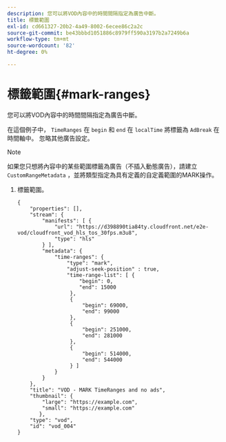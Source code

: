 ```yaml
---
description: 您可以將VOD內容中的時間間隔指定為廣告中斷。
title: 標籤範圍
exl-id: cd661327-20b2-4a49-8002-6ecee86c2a2c
source-git-commit: be43bbbd1051886c8979ff590a3197b2a7249b6a
workflow-type: tm+mt
source-wordcount: '82'
ht-degree: 0%

---
```


# 標籤範圍{#mark-ranges}

您可以將VOD內容中的時間間隔指定為廣告中斷。

在這個例子中， `TimeRanges` 在 `begin` 和 `end` 在 `localTime` 將標籤為 `AdBreak` 在時間軸中。 忽略其他廣告設定。

>[!NOTE]
>
>如果您只想將內容中的某些範圍標籤為廣告（不插入動態廣告），請建立 `CustomRangeMetadata` ，並將類型指定為具有定義的自定義範圍的MARK操作。

1. 標籤範圍。

   ```
   {   
       "properties": [],
       "stream": {
           "manifests": [ {
               "url": "https://d398890tia84ty.cloudfront.net/e2e-vod/cloudfront_vod_hls_tos_30fps.m3u8",
               "type": "hls"
           } ],
           "metadata": {
               "time-ranges": {
                   "type": "mark",
                   "adjust-seek-position" : true,   
                   "time-range-list": [ {
                       "begin": 0,
                       "end": 15000
                    },
                    {
                        "begin": 69000,
                        "end": 99000
                    },
                    {
                        "begin": 251000,
                        "end": 281000
                    },
                    {
                        "begin": 514000,
                        "end": 544000
                    } ]
               }
           }           
       },   
       "title": "VOD - MARK TimeRanges and no ads",
       "thumbnail": {
           "large": "https://example.com",
           "small": "https://example.com"
          },
       "type": "vod",
       "id": "vod_004"
   }
   ```
